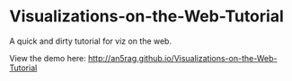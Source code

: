# Visualizations-on-the-Web-Tutorial
A quick and dirty tutorial for viz on the web.

View the demo here: http://an5rag.github.io/Visualizations-on-the-Web-Tutorial
